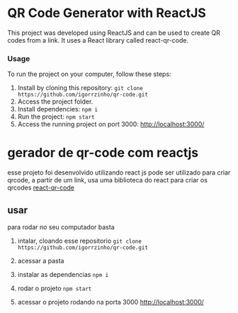 
# QR Code Generator with ReactJS

This project was developed using ReactJS and can be used to create QR codes from a link. It uses a React library called react-qr-code.

### Usage

To run the project on your computer, follow these steps:

1. Install by cloning this repository: `git clone https://github.com/igorrzinho/qr-code.git`
2. Access the project folder.
3. Install dependencies: `npm i`
4. Run the project: `npm start`
5. Access the running project on port 3000: [http://localhost:3000/](http://localhost:3000/)


# gerador de qr-code com reactjs

 esse projeto foi desenvolvido utilizando react js pode ser utilizado para criar qrcode, a partir de um link, usa uma biblioteca do react para criar os qrcodes [react-qr-code](https://www.npmjs.com/package/react-qr-code) 


## usar
 para rodar no seu computador basta 

 1. intalar, cloando esse repositorio `git clone https://github.com/igorrzinho/qr-code.git` 

 2. acessar a pasta

 3. instalar as dependencias
    `npm i`

 4. rodar o projeto `npm start`

 5. acessar o projeto rodando na porta 3000 [http://localhost:3000/](http://localhost:3000/)
